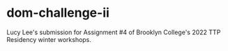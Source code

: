 # dom-challenge-ii
Lucy Lee's submission for Assignment #4 of Brooklyn College's 2022 TTP Residency winter workshops.
